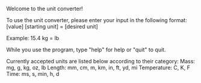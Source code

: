 Welcome to the unit converter!

To use the unit converter, please enter your input in the following format:
[value] [starting unit] = [desired unit]

Example: 15.4 kg = lb

While you use the program, type "help" for help or "quit" to quit.

Currently accepted units are listed below according to their category:
Mass: mg, g, kg, oz, lb
Length: mm, cm, m, km, in, ft, yd, mi
Temperature: C, K, F
Time: ms, s, min, h, d
